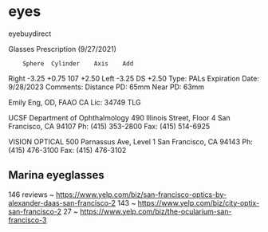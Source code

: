 # eyes


eyebuydirect


Glasses Prescription (9/27/2021)

		Sphere	Cylinder	Axis	Add
Right	-3.25	+0.75		107		+2.50
Left	-3.25	DS					+2.50
Type: PALs
Expiration Date: 9/28/2023
Comments:
Distance PD: 65mm
Near PD: 63mm

Emily Eng, OD, FAAO
CA Lic: 34749 TLG

UCSF Department of Ophthalmology
490 Illinois Street, Floor 4
San Francisco, CA 94107
Ph:  (415) 353-2800
Fax: (415) 514-6925

VISION OPTICAL
500 Parnassus Ave, Level 1
San Francisco, CA 94143
Ph: (415) 476-3100
Fax: (415) 476-3102

## Marina eyeglasses

146 reviews ~ https://www.yelp.com/biz/san-francisco-optics-by-alexander-daas-san-francisco-2
143 ~ https://www.yelp.com/biz/city-optix-san-francisco-2
27 ~ https://www.yelp.com/biz/the-ocularium-san-francisco-3
